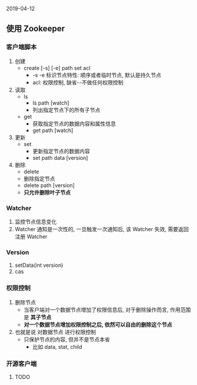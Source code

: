 2019-04-12

## 使用 Zookeeper

### 客户端脚本
1. 创建
    - create [-s] [-e] path set acl
        - -s -e 标识节点特性: 顺序或者临时节点, 默认是持久节点
        - acl: 权限控制, 缺省--不做任何权限控制
2. 读取
    - ls 
        - ls path [watch]
        - 列出指定节点下的所有子节点
    - get
        - 获取指定节点的数据内容和属性信息
        - get path [watch]
3. 更新
    - set 
        - 更新指定节点的数据内容
        - set path data [version]
4. 删除
    - delete
    - 删除指定节点
    - delete path [version]
    - **只允许删除叶子节点**
    
### Watcher
1. 监控节点信息变化
2. Watcher 通知是一次性的, 一旦触发一次通知后, 该 Watcher 失效, 需要返回注册 Watcher

### Version
1. setData(int version)
2. cas

### 权限控制
1. 删除节点
    - 当客户端对一个数据节点增加了权限信息后, 对于删除操作而言, 作用范围是 **其子节点**
    - **对一个数据节点增加权限控制之后, 依然可以自由的删除这个节点**
2. 也就是说 对数据节点 进行权限控制
    - 只保护节点的内容, 但并不是节点本省
        - 比如 data, stat, child
        
### 开源客户端
1. TODO